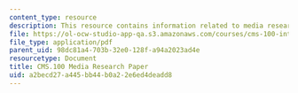 ```yaml
---
content_type: resource
description: This resource contains information related to media research paper.
file: https://ol-ocw-studio-app-qa.s3.amazonaws.com/courses/cms-100-introduction-to-media-studies-fall-2014/a2becd27a445bb44b0a22e6ed4deadd8_MITCMS_100F14_MdaRe_Std_Ex.pdf
file_type: application/pdf
parent_uid: 98dc81a4-703b-32e0-128f-a94a2023ad4e
resourcetype: Document
title: CMS.100 Media Research Paper
uid: a2becd27-a445-bb44-b0a2-2e6ed4deadd8
---
```

